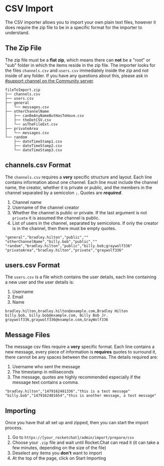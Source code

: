 # CSV Import

The CSV importer allows you to import your own plain text files, however it does require the zip file to be in a specific format for the importer to understand.

## The Zip File

The zip file must be a **flat zip**, which means there can **not** be a "root" or "sub" folder in which the items reside in the zip file. The importer looks for the files `channels.csv` and `users.csv` immediately inside the zip and not inside of any folder. If you have any questions about this, please ask in [#support channel on the Community server](https://open.rocket.chat/channel/support).

    fileToImport.zip
    ├── channels.csv
    ├── users.csv
    ├── general
    │   └── messages.csv
    ├── otherChannelName
    │   ├── canBeAnyNameButHasToHave.csv
    │   ├── theDotCSV.csv
    │   └── asTheFileExt.csv
    ├── privateArea
    │   └── messages.csv
    └── random
        ├── dateTimeStamp1.csv
        ├── dateTimeStamp2.csv
        └── dateTimeStamp3.csv

## channels.csv Format

The `channels.csv` requires a **very** specific structure and layout. Each line contains information about one channel. Each line must include the channel name, the creator, whether it is private or public, and the members in the channel separated by a semicolon `;`. Quotes are **_required_**.

1. Channel name
2. Username of the channel creator
3. Whether the channel is public or private. If the last argument is not `private` it is assumed the channel is public.
4. List of users in the channel, separated by semicolons. If only the creator is in the channel, then there must be empty quotes.

```csv
"general","bradley.hilton","public",""
"otherChannelName","billy.bob","public",""
"random","bradley.hilton","public","billy.bob;graywolf336"
"privateArea","bradley.hilton","private","graywolf336"
```

## users.csv Format

The `users.csv` is a file which contains the user details, each line containing a new user and the user details is:

1. Username
2. Email
3. Name

```csv
bradley.hilton,bradley.hilton@example.com,Bradley Hilton
billy.bob, billy.bob@example.com, Billy Bob Jr.
graywolf336,graywolf336@example.com,GrayWolf336
```

## Message Files

The message csv files require a **very** specific format. Each line contains a new message, every piece of information is **requires** quotes to surround it, there cannot be any spaces between the commas. The details required are:

1. Username who sent the message
2. The timestamp in milliseconds
3. The message, quotes are highly recommended especially if the message text contains a comma.

```csv
"bradley.hilton","1479162481336","this is a test message"
"billy.bob","1479162481654","this is another message, a test message"
```

## Importing

Once you have that all set up and zipped, then you can start the import process.

1. Go to `https://[your_rocketchat]/admin/import/prepare/csv`
2. Choose your `.zip` file and wait until Rocket.Chat can read it (it can take a few minutes, depending on the size of the file)
3. Deselect any items you **don't** want to import
4. At the top of the page, click on Start Importing
